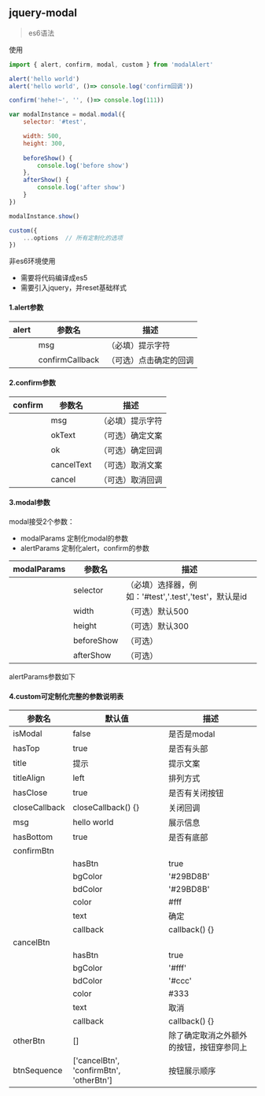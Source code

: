 ## jquery-modal
> es6语法

使用
```js
import { alert, confirm, modal, custom } from 'modalAlert'

alert('hello world')
alert('hello world', ()=> console.log('confirm回调'))

confirm('hehe!~', '', ()=> console.log(111))

var modalInstance = modal.modal({
    selector: '#test',

    width: 500,
    height: 300,
    
    beforeShow() {
        console.log('before show')
    },
    afterShow() {
        console.log('after show')
    }
})

modalInstance.show()

custom({
    ...options  // 所有定制化的选项
})
```

非es6环境使用
+ 需要将代码编译成es5
+ 需要引入jquery，并reset基础样式

#### 1.alert参数 

alert|参数名|描述
---|---|---
||msg|（必填）提示字符
||confirmCallback|（可选）点击确定的回调

#### 2.confirm参数  

confirm|参数名|描述
---|---|---
||msg|（必填）提示字符
||okText|（可选）确定文案
||ok|（可选）确定回调
||cancelText|（可选）取消文案
||cancel|（可选）取消回调

#### 3.modal参数  
modal接受2个参数：
+ modalParams   定制化modal的参数
+ alertParams   定制化alert，confirm的参数

modalParams|参数名|描述
---|---|---
||selector|（必填）选择器，例如：'#test','.test','test'，默认是id
||width|（可选）默认500
||height|（可选）默认300
||beforeShow|（可选）
||afterShow|（可选）

alertParams参数如下

#### 4.custom可定制化完整的参数说明表

参数名|默认值|描述
---|---|---
isModal|false|是否是modal
hasTop|true|是否有头部
title|提示|提示文案
titleAlign|left|排列方式
hasClose|true|是否有关闭按钮
closeCallback|closeCallback() {}|关闭回调
msg|hello world|展示信息
hasBottom|true|是否有底部
confirmBtn||
||hasBtn|true|是否有该按钮
||bgColor|'#29BD8B'|按钮背景色
||bdColor|'#29BD8B'|按钮边框色
||color|#fff|按钮字体色
||text|确定|文案
||callback|callback() {}|回调
cancelBtn||
||hasBtn|true|是否有该按钮
||bgColor|'#fff'|按钮背景色
||bdColor|'#ccc'|按钮边框色
||color|#333|按钮字体色
||text|取消|文案
||callback|callback() {}|回调
otherBtn|[]|除了确定取消之外额外的按钮，按钮穿参同上
btnSequence|['cancelBtn', 'confirmBtn', 'otherBtn']|按钮展示顺序

